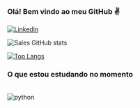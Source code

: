 ### Olá! Bem vindo ao meu GitHub ✌️

[![Linkedin](https://img.shields.io/badge/LinkedIn-0077B5?style=for-the-badge&logo=linkedin&logoColor=white)](https://www.linkedin.com/in/everton-sales-354909266/)

![Sales GitHub stats](https://github-readme-stats.vercel.app/api?username=evertonsalesdev&show_icons=true&theme=dark)

[![Top Langs](https://github-readme-stats.vercel.app/api/top-langs/?username=evertonsalesdev&hide_progress=true)](https://github.com/evertonsalesdev)

### O que estou estudando no momento

<div style="display: inline_block"><br>
  
  <img align="center" alt="python" scr="https://img.shields.io/badge/Python-3776AB?style=for-the-badge&logo=python&logoColor=white" />
  
</div>
